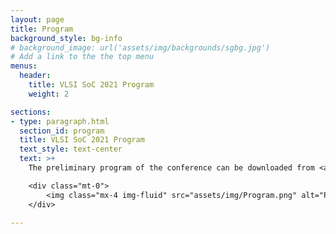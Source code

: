 ```yaml
---
layout: page
title: Program
background_style: bg-info
# background_image: url('assets/img/backgrounds/sgbg.jpg')
# Add a link to the the top menu
menus:
  header:
    title: VLSI SoC 2021 Program
    weight: 2

sections:
- type: paragraph.html
  section_id: program
  title: VLSI SoC 2021 Program
  text_style: text-center
  text: >+
    The preliminary program of the conference can be downloaded from <a href="assets/pdf/PreliminaryProgram.pdf" target="_blank">HERE</a>.

    <div class="mt-0">
        <img class="mx-4 img-fluid" src="assets/img/Program.png" alt="Program" style="width:80%">
    </div>

---
```

